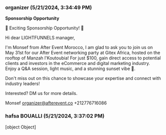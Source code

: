### organizer (5/21/2024, 3:34:49 PM)

**Sponsorship Opportunity**

🚀 Exciting Sponsorship Opportunity! 🚀




Hi dear LIGHTFUNNELS manager,


I'm Monsef from After Event Morocco, I am glad to ask you to join us on May 31st for our After Event networking party at Gitex Africa, hosted on the rooftop of Manzah l'Koutoubia! For just $100, gain direct access to potential clients and investors in the eCommerce and digital marketing industry. Enjoy a Q&A session, light music, and a stunning sunset vibe 🌅.


Don't miss out on this chance to showcase your expertise and connect with industry leaders!


Interested? DM us for more details.




Monsef
organizer@afterevent.co
+212776716086

### hafsa BOUALLI (5/21/2024, 3:37:02 PM)

[object Object]
